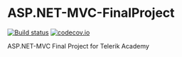 # ASP.NET-MVC-FinalProject

[![Build status](https://ci.appveyor.com/api/projects/status/3pebesusknx35m7n?svg=true)](https://ci.appveyor.com/project/mpenchev86/asp-net-mvc-finalproject)
[![codecov.io](https://codecov.io/github/mpenchev86/ASP.NET-MVC-FinalProject/coverage.svg?branch=ci-settings)](https://codecov.io/github/mpenchev86/ASP.NET-MVC-FinalProject?branch=ci-settings)

ASP.NET-MVC Final Project for Telerik Academy
